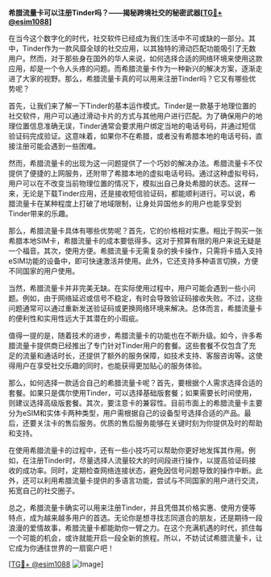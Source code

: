 **希腊流量卡可以注册Tinder吗？——揭秘跨境社交的秘密武器[[TG💪+ @esim1088](https://t.me/s/esim1088)]**

在当今这个数字化的时代，社交软件已经成为我们生活中不可或缺的一部分。其中，Tinder作为一款风靡全球的社交应用，以其独特的滑动匹配功能吸引了无数用户。然而，对于那些身在国外的华人来说，如何选择合适的网络环境来使用这款应用，却是一个令人头疼的问题。而希腊流量卡作为一种新兴的解决方案，逐渐走进了大家的视野。那么，希腊流量卡真的可以用来注册Tinder吗？它又有哪些优势呢？

首先，让我们来了解一下Tinder的基本运作模式。Tinder是一款基于地理位置的社交软件，用户可以通过滑动卡片的方式与其他用户进行匹配。为了确保用户的地理位置信息准确无误，Tinder通常会要求用户绑定当地的电话号码，并通过短信验证码完成验证。这意味着，如果你不在希腊，或者没有希腊本地的电话号码，直接注册可能会遇到一些困难。

然而，希腊流量卡的出现为这一问题提供了一个巧妙的解决办法。希腊流量卡不仅提供了便捷的上网服务，还附带了希腊本地的虚拟电话号码。通过这种虚拟号码，用户可以在不改变当前物理位置的情况下，模拟出自己身处希腊的状态。这样一来，无论是下载Tinder应用，还是接收短信验证码，都能顺利进行。可以说，希腊流量卡在某种程度上打破了地域限制，让身处异国他乡的用户也能享受到Tinder带来的乐趣。

那么，希腊流量卡具体有哪些优势呢？首先，它的价格相对实惠。相比于购买一张希腊本地SIM卡，希腊流量卡的成本要低得多。这对于预算有限的用户来说无疑是一个福音。其次，使用方便。希腊流量卡无需复杂的换卡操作，只需将卡插入支持eSIM功能的设备中，即可快速激活并使用。此外，它还支持多种语言切换，方便不同国家的用户使用。

当然，希腊流量卡并非完美无缺。在实际使用过程中，用户可能会遇到一些小问题。例如，由于网络延迟或信号不稳定，有时会导致验证码接收失败。不过，这些问题通常可以通过重新发送验证码或更换网络环境来解决。总体而言，希腊流量卡的便利性和实用性远大于其潜在的小瑕疵。

值得一提的是，随着技术的进步，希腊流量卡的功能也在不断升级。如今，许多希腊流量卡提供商已经推出了专门针对Tinder用户的套餐。这些套餐不仅包含了充足的流量和通话时长，还提供了额外的服务保障，如技术支持、客服咨询等。这使得用户在享受社交乐趣的同时，也能获得更加贴心的服务体验。

那么，如何选择一款适合自己的希腊流量卡呢？首先，要根据个人需求选择合适的套餐。如果只是偶尔使用Tinder，可以选择基础版套餐；如果需要长时间使用，则建议选择高级版套餐。其次，要注意卡的兼容性。目前市面上的希腊流量卡主要分为eSIM和实体卡两种类型，用户需根据自己的设备型号选择合适的产品。最后，还要关注卡的售后服务。优质的售后服务能够在关键时刻为你提供及时的帮助和支持。

在使用希腊流量卡的过程中，还有一些小技巧可以帮助你更好地发挥其作用。例如，在注册Tinder时，尽量选择人流量较大的时间段进行操作，以提高验证码接收的成功率。同时，定期检查网络连接状态，避免因信号问题导致的操作中断。此外，还可以利用希腊流量卡提供的多语言功能，尝试与不同国家的用户进行交流，拓宽自己的社交圈子。

总之，希腊流量卡确实可以用来注册Tinder，并且凭借其价格实惠、使用方便等特点，成为越来越多用户的首选。无论你是想寻找志同道合的朋友，还是期待一段浪漫的爱情故事，希腊流量卡都能助你一臂之力。在这个充满机遇的时代，抓住每一个可能的机会，或许就能开启一段全新的旅程。所以，不妨试试希腊流量卡，让它成为你通往世界的一扇窗户吧！

[[TG💪+ @esim1088](https://t.me/s/esim1088) ![Image](https://i.postimg.cc/4NQfJmqS/Snipaste-2025-05-13-00-14-12.png)]